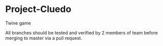 # Project-Cluedo
Twine game

All branches should be tested and verified by 2 members of team before merging to master via a pull request.
